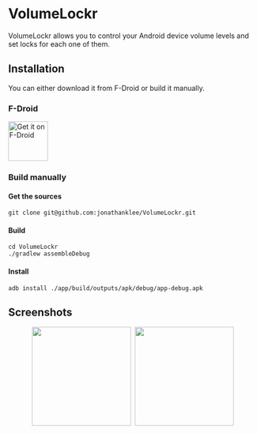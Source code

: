 # VolumeLockr 
VolumeLockr allows you to control your Android device volume levels and set locks for each one of them.

## Installation
You can either download it from F-Droid or build it manually.

### F-Droid
[<img src="https://fdroid.gitlab.io/artwork/badge/get-it-on.png"
    alt="Get it on F-Droid"
    height="80">](https://f-droid.org/packages/com.klee.volumelockr)
    
### Build manually
#### Get the sources

```
git clone git@github.com:jonathanklee/VolumeLockr.git
```
#### Build
```
cd VolumeLockr
./gradlew assembleDebug
````
#### Install
```
adb install ./app/build/outputs/apk/debug/app-debug.apk
```

## Screenshots
<p align="center"><img src="https://github.com/jonathanklee/VolumeLockr/blob/main/screenshot.png" width="200"/>&nbsp&nbsp<img src="https://github.com/jonathanklee/VolumeLockr/blob/main/screenshot_night.png" width="200"/></p>

